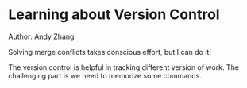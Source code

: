 # Learning about Version Control
Author: Andy Zhang

Solving merge conflicts takes conscious effort, but I can do it!

The version control is helpful in tracking different version of work. The challenging part is we need to memorize some commands.